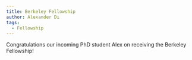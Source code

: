 ```yaml
---
title: Berkeley Fellowship
author: Alexander Di
tags:
  - Fellowship
---
```


Congratulations our incoming PhD student Alex on receiving the Berkeley Fellowship!
